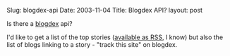 Slug: blogdex-api
Date: 2003-11-04
Title: Blogdex API?
layout: post

Is there a <a href="http://blogdex.net">blogdex</a> api?

I&#39;d like to get a list of the top stories (<a href="http://blogdex.net/xml/index.asp">available as RSS</a>, I know) but also the list of blogs linking to a story - &quot;track this site&quot; on blogdex.
